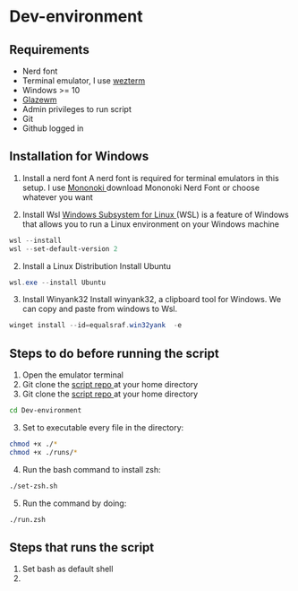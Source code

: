 # Dev-environment

## Requirements

- Nerd font
- Terminal emulator, I use [ wezterm ](https://wezterm.org/installation.html)
- Windows >= 10
- [ Glazewm ](https://github.com/glzr-io/glazewm?tab=readme-ov-file#installation)
- Admin privileges to run script
- Git
- Github logged in

## Installation for Windows

1. Install a nerd font
   A nerd font is required for terminal emulators in this setup.
   I use [ Mononoki ](https://www.nerdfonts.com/font-downloads) download Mononoki Nerd Font or choose whatever you want

1. Install Wsl
   [ Windows Subsystem for Linux ](https://learn.microsoft.com/en-us/windows/wsl/about)(WSL) is a feature of Windows that allows you to run a Linux environment on your Windows machine

```powershell
wsl --install
wsl --set-default-version 2
```

2. Install a Linux Distribution
   Install Ubuntu

```powershell
wsl.exe --install Ubuntu
```

3. Install Winyank32
   Install winyank32, a clipboard tool for Windows.
   We can copy and paste from windows to Wsl.

```powershell
winget install --id=equalsraf.win32yank  -e
```

## Steps to do before running the script

1. Open the emulator terminal
2. Git clone the [ script repo ](#) at your home directory
3. Git clone the [ script repo ](#) at your home directory

```bash
cd Dev-environment
```

3. Set to executable every file in the directory:

```bash
chmod +x ./*
chmod +x ./runs/*
```

4. Run the bash command to install zsh:

```bash
./set-zsh.sh
```

5. Run the command by doing:

```zsh
./run.zsh
```

## Steps that runs the script

1. Set bash as default shell
2.
